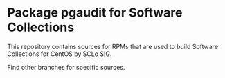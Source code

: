 # Package pgaudit for Software Collections

This repository contains sources for RPMs that are used
to build Software Collections for CentOS by SCLo SIG.

Find other branches for specific sources.
